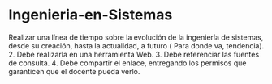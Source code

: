 # Ingenieria-en-Sistemas
Realizar una línea de tiempo sobre la evolución de la ingeniería de sistemas, desde su creación, hasta la actualidad, a futuro ( Para donde va, tendencia). 2. Debe realizarla en una herramienta Web. 3. Debe referenciar las fuentes de consulta. 4. Debe compartir el enlace, entregando los permisos que garanticen que el docente pueda verlo.
